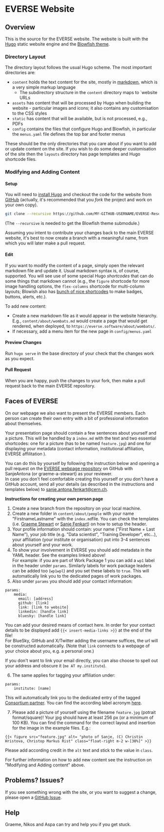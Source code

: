 # EVERSE Website

## Overview

This is the source for the EVERSE website. The website is built with the [Hugo](https://gohugo.io) static website engine and the [Blowfish theme](https://blowfish.page).

### Directory Layout

The directory layout follows the usual Hugo scheme. The most important directories are:

- `content` holds the text content for the site, mostly in [markdown](https://en.wikipedia.org/wiki/Markdown), which is a very simple markup language
  - The subdirectory structure in the `content` directory maps to ´website URLs
- `assets` has content that will be processed by Hugo when building the website - particular images and icons; it also contains any customisation to the CSS styles
- `static` has content that will be available, but is not processed, e.g., PDFs
- `config` contains the files that configure Hugo and Blowfish, in particular the `menus.yaml` file defines the top bar and footer menus

These should be the only directories that you care about if you want to add or update content on the site. If you wish to do some deeper customisation of the site then the `layouts` directory has page templates and Hugo shortcode files.

### Modifying and Adding Content

#### Setup

You will need to [install Hugo](https://gohugo.io/installation/) and checkout the code for the website from [GitHub](https://github.com/EVERSE-ResearchSoftware/EVERSE-ResearchSoftware.github.io) (actually, it's recommended that you *fork* the project and work on your own copy).

```sh
git clone --recursive https://github.com/MY-GITHUB-USERNAME/EVERSE-ResearchSoftware.github.io 
```

(The `--recursive` is needed to get the Blowfish theme submodule.)

Assuming you intent to contribute your changes back to the main EVERSE website, it's best to now create a branch with a meaningful name, from which you will later make a pull request.

#### Edit

If you want to modify the content of a page, simply open the relevant markdown file and update it. Usual markdown syntax is, of course, supported. You will see use of some special Hugo *shortcodes* that can do some things that markdown cannot (e.g., the `figure` shortcode for more image handling options, the `flex-columns` shortcode for multi-column layouts; Blowish also has [bunch of nice shortcodes](https://blowfish.page/docs/shortcodes/) to make badges, buttons, alerts, etc.).

To add new content:

- Create a new markdown file as it would appear in the website hierarchy. E.g., `content/about/wombats.md` would create a page that would get rendered, when deployed, to `https://everse.software/about/wombats/`.
- If necessary, add a menu item for the new page in `config/menus.yaml`

#### Preview Changes

Run `hugo serve` in the base directory of your check that the changes work as you expect.

#### Pull Request

When you are happy, push the changes to your fork, then make a pull request back to the main EVERSE repository.

## Faces of EVERSE
On our webpage we also want to present the EVERSE members. Each person can create their own entry with a bit of professional information about themselves.

Your presentation page should contain a few sentences about yourself and a picture. This will be handled by a `index.md` with the text and two essential shortcodes: one for a picture (has to be named `feature.jpg`) and one for displaying your metadata (contact information, institutional affiliation, EVERSE affilitation ).

You can do this by yourself by following the instruction below and opening a pull request on the [EVERSE webpage repository](https://github.com/EVERSE-ResearchSoftware/EVERSE-ResearchSoftware.github.io) on GitHub with SanjeAntona (or graeme-a-stewart) as your reviewer. \
In case you don't feel comfortable creating this yourself or you don't have a GitHub account, send all your details (as described in the instructions and templates below) to sanje.antona.fenkart@cern.ch. 

**Instructions for creating your own person page**

1. Create a new branch from the repository on your local machine. 
2. Create a new folder in `content/about/people` with your name "FirstnameLastname" with the `index.md`file. You can check the templates (i.e. [Graeme Stewart](https://github.com/EVERSE-ResearchSoftware/EVERSE-ResearchSoftware.github.io/tree/main/content/about/people/GraemeStewart) or [Sanje Fenkart](https://github.com/EVERSE-ResearchSoftware/EVERSE-ResearchSoftware.github.io/tree/main/content/about/people/SanjeFenkart)) on how to setup the header.
3. Your profile information should contain: your name ("First Name + Last Name"), your job title (e.g. "Data scientist", "Training Developer", etc...), your affiliation (your institute or organisation) put into  3-4 sentences about yourself and your work.
4. To show your involvement in EVERSE you should add metadata in the YAML header. See the examples linked above! \
For example: if you are part of Work Package 1 you can add a ```wp1``` label in the header under ```params```. Similarly labels for work package leaders can be added too (```wp1wpl```) and you set these labels to ```true```. This will automatically link you to the dedicated pages of work packages.
5. Also under ```params``` you should add your contact information:
```
params:
    media:
      email: [address]
      github: [link]
      link: [link to website]
      linkedin: [handle link]
      bluesky: [handle link]
 ```     
You can add your desired means of contact here. In order for your contact details to be displayed add  `{{< insert-media-links >}}` at the end of the file!   
For BlueSky, GitHub and X/Twitter adding the username suffices, the url will be constructed automatically. (Note that `link` connects to a webpage of your choice about you, e.g. a personal one.)

If you don't want to link your email directly, you can also choose to spell out your address and obscure it (`me AT my.institute`).

6. The same applies for tagging your affiliation under: 
```
params:
    institute: [name]
```

  This will automatically link you to the dedicated entry of the tagged [Consortium partner](https://everse.software/about/consortium/). You can find the according label acronym [here](https://github.com/EVERSE-ResearchSoftware/EVERSE-ResearchSoftware.github.io/tree/main/content/about/partners). 

7. Please add a picture of yourself using the filename `feature.jpg` (potrait format/square)! Your jpg should have at least 256 px (or a minimum of 100 KB). You can find the command for the correct layout and insertion for the image in the example files. E.g.: 
```
{{< figure src="feature.jpg" alt= "photo of Sanje, (C) Christin Hristova, Christop Markus Rist" class="float-right m-2 w-[30%]" >}}
```

Please add according credit in the `alt` text and stick to the value in `class`.

For further information on how to add new content see the instruction on "Modifying and Adding content" above.


## Problems? Issues?

If you see something wrong with the site, or you want to suggest a change, please open a [GitHub Issue](https://github.com/EVERSE-ResearchSoftware/EVERSE-ResearchSoftware.github.io/issues/new).

## Help

Graeme, Nikos and Aspa can try and help you if you get stuck.
